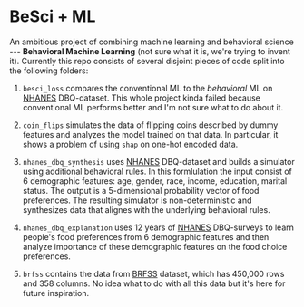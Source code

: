 # BeSci + ML
An ambitious project of combining machine learning and behavioral science --- **Behavioral Machine Learning** (not sure what it is, we're trying to invent it).
Currently this repo consists of several disjoint pieces of code split into the following folders:

1. `besci_loss` compares the conventional ML to the *behavioral* ML on [NHANES](https://wwwn.cdc.gov/Nchs/Nhanes/) DBQ-dataset. This whole project kinda failed because conventional ML performs better and I'm not sure what to do about it.

2. `coin_flips` simulates the data of flipping coins described by dummy features and analyzes the model trained on that data.
In particular, it shows a problem of using `shap` on one-hot encoded data.

3. `nhanes_dbq_synthesis` uses [NHANES](https://wwwn.cdc.gov/Nchs/Nhanes/) DBQ-dataset and builds a simulator using additional behavioral rules.
In this formlulation the input consist of 6 demographic features: age, gender, race, income, education, marital status.
The output is a 5-dimensional probability vector of food preferences.
The resulting simulator is non-deterministic and synthesizes data that alignes with the underlying behavioral rules.

4. `nhanes_dbq_explanation` uses 12 years of [NHANES](https://wwwn.cdc.gov/Nchs/Nhanes/) DBQ-surveys to learn people's food preferences from 6 demographic features and then analyze importance of these demographic features on the food choice preferences.

5. `brfss` contains the data from [BRFSS](https://www.cdc.gov/brfss/index.html) dataset, which has 450,000 rows and 358 columns. No idea what to do with all this data but it's here for future inspiration.
